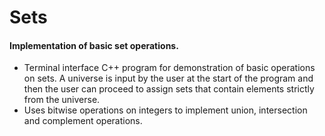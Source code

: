 # Sets

#### Implementation of basic set operations. <br/>
* Terminal interface C++ program for demonstration of basic operations on sets. A universe is input by the user at the 
start of the program and then the user can proceed to assign sets that contain elements strictly from the universe.<br/>
* Uses bitwise operations on integers to implement union, intersection and complement operations.

